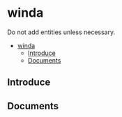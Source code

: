 # winda
Do not add entities unless necessary.

<!-- TOC -->

- [winda](#winda)
    - [Introduce](#introduce)
    - [Documents](#documents)

<!-- /TOC -->

## Introduce


## Documents

